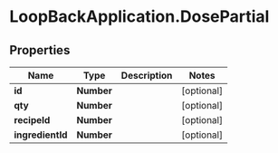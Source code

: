 # LoopBackApplication.DosePartial

## Properties

Name | Type | Description | Notes
------------ | ------------- | ------------- | -------------
**id** | **Number** |  | [optional] 
**qty** | **Number** |  | [optional] 
**recipeId** | **Number** |  | [optional] 
**ingredientId** | **Number** |  | [optional] 


